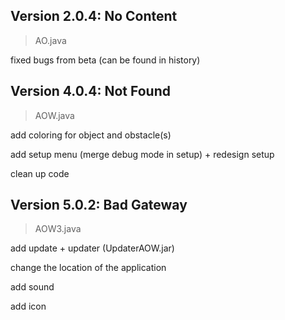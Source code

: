 ## Version 2.0.4: No Content

> AO.java

fixed bugs from beta (can be found in history)

## Version 4.0.4: Not Found

> AOW.java

add coloring for object and obstacle(s)

add setup menu (merge debug mode in setup) + redesign setup

clean up code

## Version 5.0.2: Bad Gateway

>AOW3.java 

add update + updater (UpdaterAOW.jar)

change the location of the application

add sound

add icon
